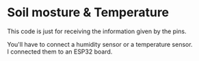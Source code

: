 # Soil mosture & Temperature

This code is just for receiving the information given by the pins.

You'll have to connect a humidity sensor or a temperature sensor.<br>
I connected them to an ESP32 board.
